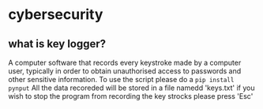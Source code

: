 # cybersecurity



## what is key logger?
A computer software that records every keystroke made by a computer user, typically in order to obtain unauthorised access to passwords and other sensitive information.
To use the script please do a ```pip install pynput```
All the data recoreded will be stored in a file namedd 'keys.txt'
if you wish to stop the program from recording the key strocks please press 'Esc'
